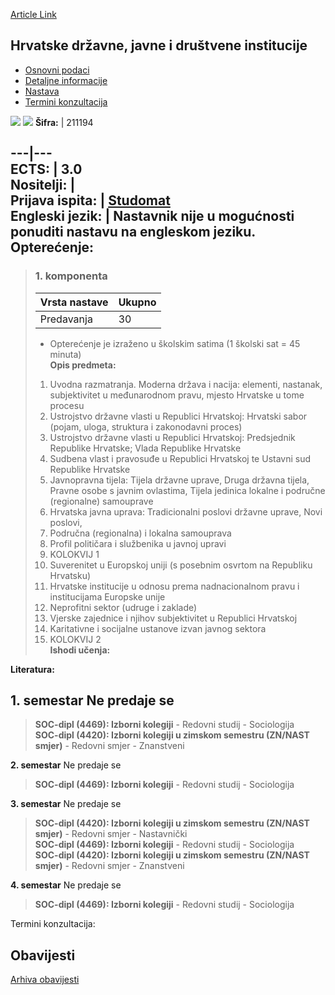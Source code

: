 [Article Link](https://www.fhs.hr/predmet/hdjdi)

## Hrvatske državne, javne i društvene institucije
  * [Osnovni podaci](https://www.fhs.hr/predmet/hdjdi#v1id-523745_277188_1_0 "Osnovni podaci")
  * [Detaljne informacije](https://www.fhs.hr/predmet/hdjdi#v1id-523745_277188_1_1 "Detaljne informacije")
  * [Nastava](https://www.fhs.hr/predmet/hdjdi#v1id-523745_277188_1_2 "Nastava")
  * [Termini konzultacija](https://www.fhs.hr/predmet/hdjdi#v1id-523745_277188_1_3 "Termini konzultacija")


[![](https://www.fhs.hr/img/flags/gif/hr.gif)](https://www.fhs.hr/predmet/hdjdi) [![](https://www.fhs.hr/img/flags/gif/gb.gif)](https://www.fhs.hr/en/course/cspasi)
**Šifra:** |  211194  
  
---|---  
**ECTS:** |  3.0   
**Nositelji:** |   
**Prijava ispita:** |  [Studomat](http://www.isvu.hr/studomat)  
**Engleski jezik:** |  Nastavnik nije u mogućnosti ponuditi nastavu na engleskom jeziku.   
**Opterećenje:**  
---  
> ### 1. komponenta
> | Vrsta nastave | Ukupno  
> ---|---  
> Predavanja | 30  
> * Opterećenje je izraženo u školskim satima (1 školski sat = 45 minuta)   
**Opis predmeta:**  
> 1. Uvodna razmatranja. Moderna država i nacija: elementi, nastanak, subjektivitet u međunarodnom pravu, mjesto Hrvatske u tome procesu  
>  2. Ustrojstvo državne vlasti u Republici Hrvatskoj: Hrvatski sabor (pojam, uloga, struktura i zakonodavni proces)  
>  3. Ustrojstvo državne vlasti u Republici Hrvatskoj: Predsjednik Republike Hrvatske; Vlada Republike Hrvatske  
>  4. Sudbena vlast i pravosuđe u Republici Hrvatskoj te Ustavni sud Republike Hrvatske   
>  5. Javnopravna tijela: Tijela državne uprave, Druga državna tijela, Pravne osobe s javnim ovlastima, Tijela jedinica lokalne i područne (regionalne) samouprave  
>  6. Hrvatska javna uprava: Tradicionalni poslovi državne uprave, Novi poslovi,   
>  7. Područna (regionalna) i lokalna samouprava  
>  8. Profil političara i službenika u javnoj upravi  
>  9. KOLOKVIJ 1  
>  10. Suverenitet u Europskoj uniji (s posebnim osvrtom na Republiku Hrvatsku)   
>  11. Hrvatske institucije u odnosu prema nadnacionalnom pravu i institucijama Europske unije  
>  12. Neprofitni sektor (udruge i zaklade)  
>  13. Vjerske zajednice i njihov subjektivitet u Republici Hrvatskoj  
>  14. Karitativne i socijalne ustanove izvan javnog sektora  
>  15. KOLOKVIJ 2  
**Ishodi učenja:**  

  
**Literatura:**  

  
**1. semestar** Ne predaje se  
---  
> **SOC-dipl (4469): Izborni kolegiji** - Redovni studij - Sociologija  
>  **SOC-dipl (4420): Izborni kolegiji u zimskom semestru (ZN/NAST smjer)** - Redovni smjer - Znanstveni  
>   
  
**2. semestar** Ne predaje se  
> **SOC-dipl (4469): Izborni kolegiji** - Redovni studij - Sociologija  
>   
  
**3. semestar** Ne predaje se  
> **SOC-dipl (4420): Izborni kolegiji u zimskom semestru (ZN/NAST smjer)** - Redovni smjer - Nastavnički  
>  **SOC-dipl (4469): Izborni kolegiji** - Redovni studij - Sociologija  
>  **SOC-dipl (4420): Izborni kolegiji u zimskom semestru (ZN/NAST smjer)** - Redovni smjer - Znanstveni  
>   
  
**4. semestar** Ne predaje se  
> **SOC-dipl (4469): Izborni kolegiji** - Redovni studij - Sociologija  
>   
Termini konzultacija: 


## Obavijesti
[Arhiva obavijesti](https://www.fhs.hr/predmet/hdjdi?@=21chg#news_119963 "Arhiva obavijesti")
